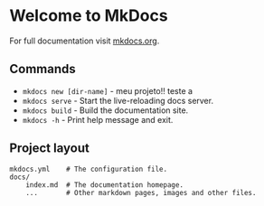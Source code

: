 # Welcome to MkDocs

For full documentation visit [mkdocs.org](https://www.mkdocs.org).

## Commands

* `mkdocs new [dir-name]` - meu projeto!! teste a
* `mkdocs serve` - Start the live-reloading docs server.
* `mkdocs build` - Build the documentation site.
* `mkdocs -h` - Print help message and exit.

## Project layout

    mkdocs.yml    # The configuration file.
    docs/
        index.md  # The documentation homepage.
        ...       # Other markdown pages, images and other files.
